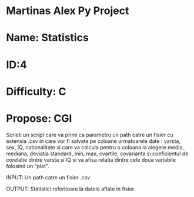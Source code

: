 # Martinas Alex Py Project

# Name: Statistics
# ID:4
# Difficulty: C
# Propose: CGI
Scrieti un script care va primi ca parametru un path catre un fisier cu extensia .csv in care vor
fi salvate pe coloane urmatoarele date : varsta, sex, IQ, nationalitate si care va calcula pentru
o coloana la alegere media, mediana, deviatia standard, min, max, cvartile, covarianta si
coeficientul de corelatie dintre varsta si IQ si va afisa relatia dintre cele doua variabile folosind
un “plot”.

INPUT: Un path catre un fisier .csv

OUTPUT: Statistici referitoare la datele aflate in fisier.
 
